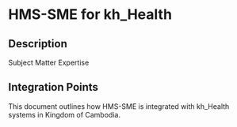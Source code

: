 # HMS-SME for kh_Health

## Description

Subject Matter Expertise

## Integration Points

This document outlines how HMS-SME is integrated with kh_Health systems in Kingdom of Cambodia.
